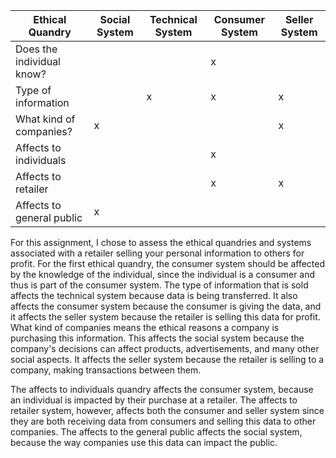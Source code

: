 | Ethical Quandry  | Social System | Technical System | Consumer System | Seller System |
| ------------- | ------------- | ------------- | ------------- | ------------- |
| Does the individual know?  |  |  | x |  |
| Type of information        |  | x | x | x |
| What kind of companies?    | x |  |  | x |
| Affects to individuals    |  |  | x |  |
| Affects to retailer       |  |  | x | x |
| Affects to general public | x |  |  |  |

For this assignment, I chose to assess the ethical quandries and systems associated with a retailer selling
your personal information to others for profit. For the first ethical quandry, the consumer system should 
be affected by the knowledge of the individual, since the individual is a consumer and thus is part of the 
consumer system. The type of information that is sold affects the technical system because data is being 
transferred. It also affects the consumer system because the consumer is giving the data, and it affects
the seller system because the retailer is selling this data for profit. What kind of companies means the
ethical reasons a company is purchasing this information. This affects the social system because the company's
decisions can affect products, advertisements, and many other social aspects. It affects the seller system
because the retailer is selling to a company, making transactions between them.

The affects to individuals quandry affects the consumer system, because an individual is impacted by their
purchase at a retailer. The affects to retailer system, however, affects both the consumer and seller system
since they are both receiving data from consumers and selling this data to other companies. The affects to
the general public affects the social system, because the way companies use this data can impact the public.
